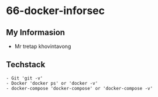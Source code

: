 # 66-docker-inforsec

## My Informasion

- Mr tretap khovintavong

## Techstack

    - Git 'git -v'
    - Docker 'docker ps' or 'docker -v'
    - docker-compose 'docker-compose' or 'docker-compose -v'
